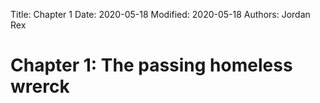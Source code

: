 Title: Chapter 1
Date: 2020-05-18
Modified: 2020-05-18
Authors: Jordan Rex


# Chapter 1: The passing homeless wrerck

